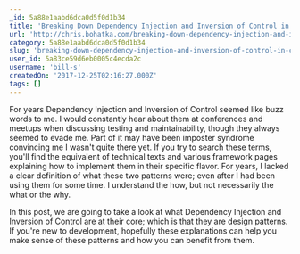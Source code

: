 ```yaml
---
_id: 5a88e1aabd6dca0d5f0d1b34
title: 'Breaking Down Dependency Injection and Inversion of Control in C# with SimpleInjector'
url: 'http://chris.bohatka.com/breaking-down-dependency-injection-and-inversion-of-control-in-csharp-with-simpleinjector/'
category: 5a88e1aabd6dca0d5f0d1b34
slug: 'breaking-down-dependency-injection-and-inversion-of-control-in-c-with-simpleinjector'
user_id: 5a83ce59d6eb0005c4ecda2c
username: 'bill-s'
createdOn: '2017-12-25T02:16:27.000Z'
tags: []
---
```


For years Dependency Injection and Inversion of Control seemed like buzz words to me. I would constantly hear about them at conferences and meetups when discussing testing and maintainability, though they always seemed to evade me. Part of it may have been imposter syndrome convincing me I wasn't quite there yet. If you try to search these terms, you'll find the equivalent of technical texts and various framework pages explaining how to implement them in their specific flavor. For years, I lacked a clear definition of what these two patterns were; even after I had been using them for some time. I understand the how, but not necessarily the what or the why.

In this post, we are going to take a look at what Dependency Injection and Inversion of Control are at their core; which is that they are design patterns. If you're new to development, hopefully these explanations can help you make sense of these patterns and how you can benefit from them.
